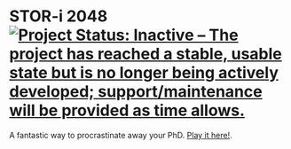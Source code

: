 # STOR-i 2048 [![Project Status: Inactive – The project has reached a stable, usable state but is no longer being actively developed; support/maintenance will be provided as time allows.](https://www.repostatus.org/badges/latest/inactive.svg)](https://www.repostatus.org/#inactive)

A fantastic way to procrastinate away your PhD. [Play it here!](http://statsrhian.github.io/2048/). 



